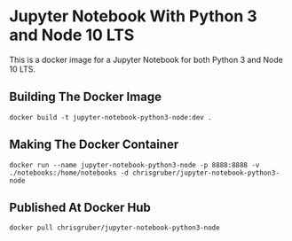 # Jupyter Notebook With Python 3 and Node 10 LTS

This is a docker image for a Jupyter Notebook for both Python 3 and Node 10 LTS.

## Building The Docker Image

`docker build -t jupyter-notebook-python3-node:dev .`

## Making The Docker Container

`docker run --name jupyter-notebook-python3-node -p 8888:8888 -v ./notebooks:/home/notebooks -d chrisgruber/jupyter-notebook-python3-node`

## Published At Docker Hub

`docker pull chrisgruber/jupyter-notebook-python3-node`
